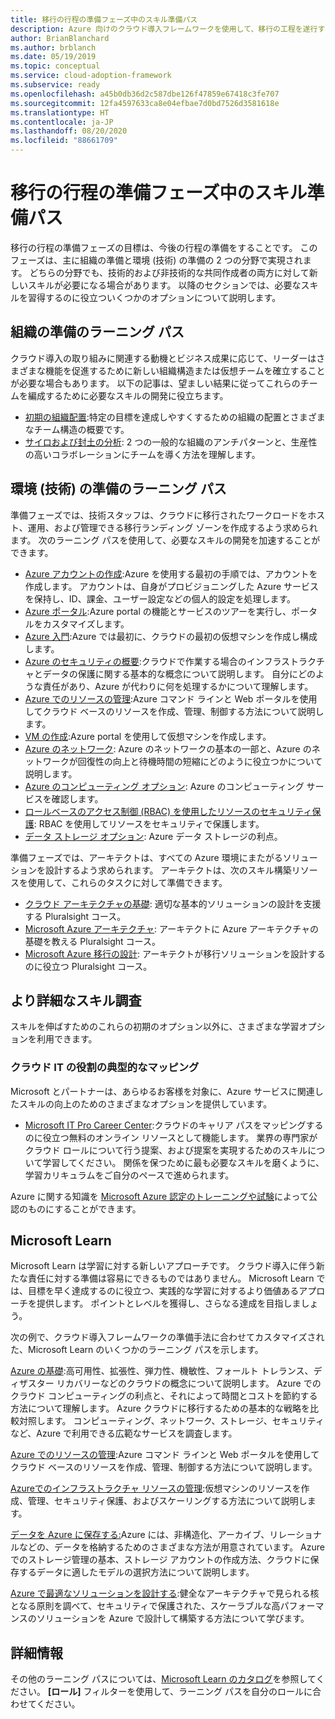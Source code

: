 ```yaml
---
title: 移行の行程の準備フェーズ中のスキル準備パス
description: Azure 向けのクラウド導入フレームワークを使用して、移行の工程を遂行するうえで必要なスキルの構築方法を学習します。
author: BrianBlanchard
ms.author: brblanch
ms.date: 05/19/2019
ms.topic: conceptual
ms.service: cloud-adoption-framework
ms.subservice: ready
ms.openlocfilehash: a45b0db36d2c587dbe126f47859e67418c3fe707
ms.sourcegitcommit: 12fa4597633ca8e04efbae7d0bd7526d3581618e
ms.translationtype: HT
ms.contentlocale: ja-JP
ms.lasthandoff: 08/20/2020
ms.locfileid: "88661709"
---
```

# <a name="skills-readiness-path-during-the-ready-phase-of-a-migration-journey"></a>移行の行程の準備フェーズ中のスキル準備パス

移行の行程の準備フェーズの目標は、今後の行程の準備をすることです。 このフェーズは、主に組織の準備と環境 (技術) の準備の 2 つの分野で実現されます。 どちらの分野でも、技術的および非技術的な共同作成者の両方に対して新しいスキルが必要になる場合があります。 以降のセクションでは、必要なスキルを習得するのに役立ついくつかのオプションについて説明します。

## <a name="organizational-readiness-learning-paths"></a>組織の準備のラーニング パス

クラウド導入の取り組みに関連する動機とビジネス成果に応じて、リーダーはさまざまな機能を促進するために新しい組織構造または仮想チームを確立することが必要な場合もあります。 以下の記事は、望ましい結果に従ってこれらのチームを編成するために必要なスキルの開発に役立ちます。

- [初期の組織配置](./index.md):特定の目標を達成しやすくするための組織の配置とさまざまなチーム構造の概要です。
- [サイロおよび封土の分析](../organize/fiefdoms-silos.md): 2 つの一般的な組織のアンチパターンと、生産性の高いコラボレーションにチームを導く方法を理解します。

## <a name="environmental-technical-readiness-learning-paths"></a>環境 (技術) の準備のラーニング パス

準備フェーズでは、技術スタッフは、クラウドに移行されたワークロードをホスト、運用、および管理できる移行ランディング ゾーンを作成するよう求められます。 次のラーニング パスを使用して、必要なスキルの開発を加速することができます。

- [Azure アカウントの作成](/learn/modules/create-an-azure-account):Azure を使用する最初の手順では、アカウントを作成します。 アカウントは、自身がプロビジョニングした Azure サービスを保持し、ID、課金、ユーザー設定などの個人的設定を処理します。
- [Azure ポータル](/learn/modules/tour-azure-portal):Azure portal の機能とサービスのツアーを実行し、ポータルをカスタマイズします。
- [Azure 入門](/learn/modules/welcome-to-azure):Azure では最初に、クラウドの最初の仮想マシンを作成し構成します。
- [Azure のセキュリティの概要](/learn/modules/intro-to-security-in-azure):クラウドで作業する場合のインフラストラクチャとデータの保護に関する基本的な概念について説明します。 自分にどのような責任があり、Azure が代わりに何を処理するかについて理解します。
- [Azure でのリソースの管理](/learn/paths/manage-resources-in-azure):Azure コマンド ラインと Web ポータルを使用してクラウド ベースのリソースを作成、管理、制御する方法について説明します。
- [VM の作成](/learn/modules/create-windows-virtual-machine-in-azure):Azure portal を使用して仮想マシンを作成します。
- [Azure のネットワーク](/learn/modules/intro-to-azure-networking): Azure のネットワークの基本の一部と、Azure のネットワークが回復性の向上と待機時間の短縮にどのように役立つかについて説明します。
- [Azure のコンピューティング オプション](/learn/modules/intro-to-azure-compute): Azure のコンピューティング サービスを確認します。
- [ロールベースのアクセス制御 (RBAC) を使用したリソースのセキュリティ保護](/learn/modules/secure-azure-resources-with-rbac): RBAC を使用してリソースをセキュリティで保護します。
- [データ ストレージ オプション](/learn/modules/intro-to-data-in-azure): Azure データ ストレージの利点。

準備フェーズでは、アーキテクトは、すべての Azure 環境にまたがるソリューションを設計するよう求められます。 アーキテクトは、次のスキル構築リソースを使用して、これらのタスクに対して準備できます。

- [クラウド アーキテクチャの基礎](https://www.pluralsight.com/courses/cloud-architecture-foundations): 適切な基本的ソリューションの設計を支援する Pluralsight コース。
- [Microsoft Azure アーキテクチャ](https://www.pluralsight.com/courses/cloud-architecture-foundations): アーキテクトに Azure アーキテクチャの基礎を教える Pluralsight コース。
- [Microsoft Azure 移行の設計](https://www.pluralsight.com/courses/cloud-architecture-foundations): アーキテクトが移行ソリューションを設計するのに役立つ Pluralsight コース。

## <a name="deeper-skills-exploration"></a>より詳細なスキル調査

スキルを伸ばすためのこれらの初期のオプション以外に、さまざまな学習オプションを利用できます。

### <a name="typical-mappings-of-cloud-it-roles"></a>クラウド IT の役割の典型的なマッピング

Microsoft とパートナーは、あらゆるお客様を対象に、Azure サービスに関連したスキルの向上のためのさまざまなオプションを提供しています。

- [Microsoft IT Pro Career Center](https://www.microsoft.com/itpro):クラウドのキャリア パスをマッピングするのに役立つ無料のオンライン リソースとして機能します。 業界の専門家がクラウド ロールについて行う提案、および提案を実現するためのスキルについて学習してください。 関係を保つために最も必要なスキルを磨くように、学習カリキュラムをご自分のペースで進められます。

Azure に関する知識を [Microsoft Azure 認定のトレーニングや試験](https://www.microsoft.com/learning/certification-overview.aspx)によって公認のものにすることができます。

## <a name="microsoft-learn"></a>Microsoft Learn

Microsoft Learn は学習に対する新しいアプローチです。 クラウド導入に伴う新たな責任に対する準備は容易にできるものではありません。 Microsoft Learn では、目標を早く達成するのに役立つ、実践的な学習に対するより価値あるアプローチを提供します。 ポイントとレベルを獲得し、さらなる達成を目指しましょう。

次の例で、クラウド導入フレームワークの準備手法に合わせてカスタマイズされた、Microsoft Learn のいくつかのラーニング パスを示します。

[Azure の基礎](/learn/paths/azure-for-the-data-engineer):高可用性、拡張性、弾力性、機敏性、フォールト トレランス、ディザスター リカバリーなどのクラウドの概念について説明します。 Azure でのクラウド コンピューティングの利点と、それによって時間とコストを節約する方法について理解します。 Azure クラウドに移行するための基本的な戦略を比較対照します。 コンピューティング、ネットワーク、ストレージ、セキュリティなど、Azure で利用できる広範なサービスを調査します。

[Azure でのリソースの管理](/learn/paths/azure-for-the-data-engineer):Azure コマンド ラインと Web ポータルを使用してクラウド ベースのリソースを作成、管理、制御する方法について説明します。

[Azureでのインフラストラクチャ リソースの管理](/learn/paths/administer-infrastructure-resources-in-azure):仮想マシンのリソースを作成、管理、セキュリティ保護、およびスケーリングする方法について説明します。

[データを Azure に保存する:](/learn/paths/store-data-in-azure)Azure には、非構造化、アーカイブ、リレーショナルなどの、データを格納するためのさまざまな方法が用意されています。 Azure でのストレージ管理の基本、ストレージ アカウントの作成方法、クラウドに保存するデータに適したモデルの選択方法について説明します。

[Azure で最適なソリューションを設計する](/learn/paths/architect-great-solutions-in-azure):健全なアーキテクチャで見られる核となる原則を調べて、セキュリティで保護された、スケーラブルな高パフォーマンスのソリューションを Azure で設計して構築する方法について学びます。

## <a name="learn-more"></a>詳細情報

その他のラーニング パスについては、[Microsoft Learn のカタログ](/learn/browse)を参照してください。 **[ロール]** フィルターを使用して、ラーニング パスを自分のロールに合わせてください。
